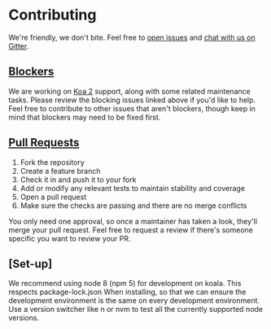 # Contributing

We're friendly, we don't bite. Feel free to [open
issues](https://github.com/koajs/koala/issues) and [chat with us on Gitter](https://gitter.im/koajs/koala).

## [Blockers](https://github.com/koajs/koala/milestone/1)

We are working on [Koa 2](https://github.com/koajs/koala/issues/17) support,
along with some related maintenance tasks. Please review the blocking issues
linked above if you'd like to help. Feel free to contribute to other issues that
aren't blockers, though keep in mind that blockers may need to be fixed first.

## [Pull Requests](https://github.com/koajs/koala/pulls)

1. Fork the repository
2. Create a feature branch
3. Check it in and push it to your fork
4. Add or modify any relevant tests to maintain stability and coverage
5. Open a pull request
6. Make sure the checks are passing and there are no merge conflicts

You only need one approval, so once a maintainer has taken a look, they'll merge your pull request.  Feel free to request a review if there's someone specific you want to review your PR.

## [Set-up]

We recommend using node 8 (npm 5) for development on koala.  This respects package-lock.json
When installing, so that we can ensure the development environment is the same on every
development environment.  Use a version switcher like n or nvm to test all the currently supported
node versions.
